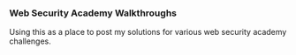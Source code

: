 ### Web Security Academy Walkthroughs 
Using this as a place to post my solutions for various web security academy challenges. 

